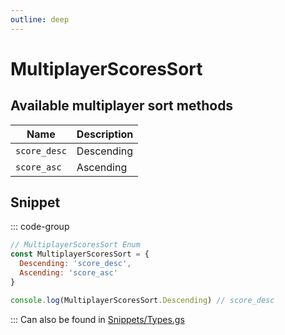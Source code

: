 ```yaml
---
outline: deep
---
```


# MultiplayerScoresSort

## Available multiplayer sort methods

| Name         | Description |
|--------------|-------------|
| `score_desc` | Descending  |
| `score_asc`  | Ascending   |

## Snippet

::: code-group

```js [enum.gs]
// MultiplayerScoresSort Enum
const MultiplayerScoresSort = {
  Descending: 'score_desc',
  Ascending: 'score_asc'
}

console.log(MultiplayerScoresSort.Descending) // score_desc
```

:::
Can also be found in [Snippets/Types.gs](../../../snippets/snippets/types)